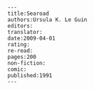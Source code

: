 
    ---
    title:Searoad
    authors:Ursula K. Le Guin
    editors:
    translator:
    date:2009-04-01
    rating:
    re-read:
    pages:200
    non-fiction:
    comic:
    published:1991
    ---

    